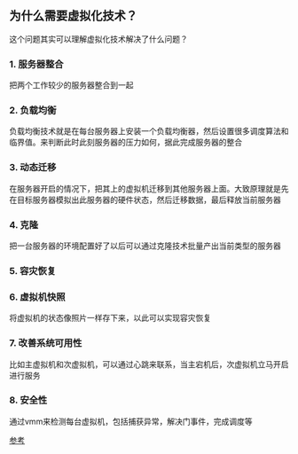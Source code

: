 ## 为什么需要虚拟化技术？

这个问题其实可以理解虚拟化技术解决了什么问题？

### 1. 服务器整合

把两个工作较少的服务器整合到一起

### 2. 负载均衡

负载均衡技术就是在每台服务器上安装一个负载均衡器，然后设置很多调度算法和临界值。来判断此时此刻服务器的压力如何，据此完成服务器的整合

### 3. 动态迁移

在服务器开启的情况下，把其上的虚拟机迁移到其他服务器上面。大致原理就是先在目标服务器模拟出此服务器的硬件状态，然后迁移数据，最后释放当前服务器

### 4. 克隆

把一台服务器的环境配置好了以后可以通过克隆技术批量产出当前类型的服务器

### 5. 容灾恢复

### 6. 虚拟机快照

将虚拟机的状态像照片一样存下来，以此可以实现容灾恢复

### 7. 改善系统可用性

比如主虚拟机和次虚拟机，可以通过心跳来联系，当主宕机后，次虚拟机立马开启进行服务

### 8. 安全性

通过vmm来检测每台虚拟机，包括捕获异常，解决门事件，完成调度等

[参考](https://wenku.baidu.com/view/d4cdd208eff9aef8951e060d?bfetype=new)
 